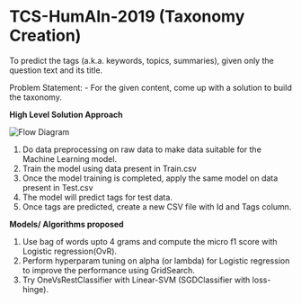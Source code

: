 # TCS-HumAIn-2019 (Taxonomy Creation)
To predict the tags (a.k.a. keywords, topics, summaries), given only the
question text and its title.

Problem Statement: - For the given content, come up 
with a solution to build the taxonomy. 

**High Level Solution Approach**


![Flow Diagram](https://user-images.githubusercontent.com/40590709/63788791-b46b4000-c913-11e9-81e0-a15f3b101667.jpg)

1. Do data preprocessing on raw data to make data suitable for the Machine
Learning model.
2. Train the model using data present in Train.csv
3. Once the model training is completed, apply the same model on data present
in Test.csv
4. The model will predict tags for test data.
5. Once tags are predicted, create a new CSV file with Id and Tags column.


**Models/ Algorithms proposed**

1. Use bag of words upto 4 grams and compute the micro f1 score with Logistic
regression(OvR).
2. Perform hyperparam tuning on alpha (or lambda) for Logistic regression
to improve the performance using GridSearch.
3. Try OneVsRestClassifier with Linear-SVM (SGDClassifier with
loss-hinge).



